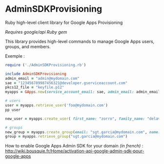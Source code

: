 # AdminSDKProvisioning
Ruby high-level client library for Google Apps Provisioning

*Requires google/api Ruby gem*

This library provides high-level commands to manage Google Apps users, groups, and members.

Exemple :    
```ruby
require ('./AdminSDKProvisioning.rb')

include AdminSDKProvisioning
admin_email = "admin@mydomain.com"
sae = "123456789987456321@developer.gserviceaccount.com"
pkcs12_file = "keyfile.p12"
myapps = GApps.new(service_account_email: sae, admin_email: admin_email, pkcs12_file: pkcs12_file, domain: "mydomain.com")

# users
user = myapps.retrieve_user('foo@mydomain.com')
pp user

new_user = myapps.create_user( first_name: "zorro", family_name: "delavega", email: "zorro@mydomain.com", password: "tornado")

# groups
new_group = myapps.create_group(email: "sgt.garcia@mydomain.com", name: "Garcia", description: "Sergent Garcia Fan Club")
group = myapps.retrieve_group("sgt.garcia@mydomain.com")
```


How to enable Google Apps Admin SDK for your domain *(in french)* : http://wiki.bousquie.fr/Home/activation-api-google-admin-sdk-pour-google-apps

